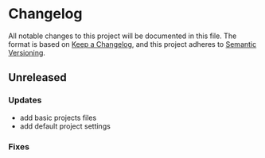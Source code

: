 # Changelog

All notable changes to this project will be documented in this file.
The format is based on [Keep a Changelog](https://keepachangelog.com/en/1.0.0/),
and this project adheres to [Semantic Versioning](https://semver.org/spec/v2.0.0.html).

## Unreleased
### Updates
* add basic projects files
* add default project settings
### Fixes

<!-- ## 1.0.0 (Feb 10th, 2025) -->
